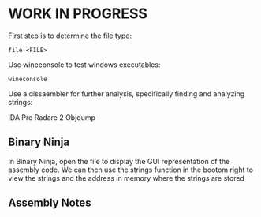 # WORK IN PROGRESS

First step is to determine the file type:
```
file <FILE>
```



Use wineconsole to test windows executables:
```
wineconsole
```
Use a dissaembler for further analysis, specifically finding and analyzing strings:


IDA Pro
Radare 2
Objdump

## Binary Ninja

In Binary Ninja, open the file to display the GUI representation of the assembly code.  We can then use the strings function in the bootom right to view the strings and the address in memory where the strings are stored


## Assembly Notes

